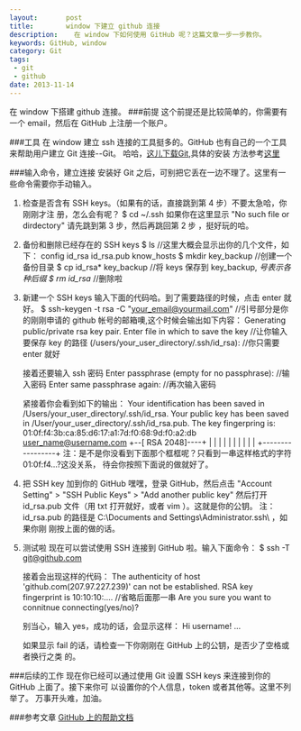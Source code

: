 ```yaml
---
layout:       post
title:        window 下建立 github 连接
description:    在 window 下如何使用 GitHub 呢？这篇文章一步一步教你。
keywords: GitHub, window
category: Git
tags:
 - git
 - github
date: 2013-11-14
---
```

在 window 下搭建 github 连接。
###前提
这个前提还是比较简单的，你需要有一个 email，然后在 GitHub 上注册一个账户。

###工具
在 window 建立 ssh 连接的工具挺多的。GitHub 也有自己的一个工具来帮助用户建立 Git
连接--Git。
哈哈，[这儿下载Git](http://code.google.com/p/msysgit/downloads/list),具体的安装
方法参考[这里](http://help.github.com/win-set-up-git/)
<!--more-->

###输入命令，建立连接
安装好 Git 之后，可别把它丢在一边不理了。这里有一些命令需要你手动输入。
1.  检查是否含有 SSH keys。（如果有的话，直接跳到第 4 步）不要太急哈，你刚刚才注
册，怎么会有呢？
    $ cd ~/.ssh
如果你在这里显示 "No such file or dirdectory" 请先跳到第 3 步，然后再跳回第 2 步
，挺好玩的哈。

2.  备份和删除已经存在的 SSH keys
        $ ls
        //这里大概会显示出你的几个文件，如下：
        config id_rsa id_rsa.pub know_hosts
        $ mkdir key_backup 
        //创建一个备份目录
        $ cp id_rsa* key_backup
        //将 keys 保存到 key_backup, *号表示各种后缀
        $ rm id_rsa*
        //删除啦

3.  新建一个 SSH keys
输入下面的代码哈。到了需要路径的时候，点击 enter 就好。
        $ ssh-keygen -t rsa -C "your_email@yourmail.com"
        //引号部分是你的刚刚申请的 github 帐号的邮箱噢,这个时候会输出如下内容：
        Generating public/private rsa key pair.
        Enter file in which to save the key
        //让你输入要保存 key 的路径
        (/users/your_user_directory/.ssh/id_rsa):
        //你只需要 enter 就好

    接着还要输入 ssh 密码
        Enter passphrase (empty for no passphrase):
        //输入密码
        Enter same passphrase again:
        //再次输入密码

    紧接着你会看到如下的输出：
        Your identification has been saved in
        /Users/your_user_directory/.ssh/id_rsa.
        Your public key has been saved in
        /User/your_user_directory/.ssh/id_rsa.pub.
        The key fingerpring is:
        01:0f:f4:3b:ca:85:d6:17:a1:7d:f0:68:9d:f0:a2:db user_name@username.com
        +--[ RSA 2048]----+
        |                 |
        |                 |
        |                 |
        |                 |
        |                 |
        +-----------------+
    注：是不是你没看到下面那个框框呢？只看到一串这样格式的字符01:0f:f4...?这没关系，
待会你按照下面说的做就好了。

4.  把 SSH key 加到你的 GitHub
嘿嘿，登录 GitHub，然后点击 "Account Setting" > "SSH Public Keys" > "Add another public key"
然后打开 id_rsa.pub 文件（用 txt 打开就好，或者 vim ）。这就是你的公钥。
注：id_rsa.pub 的路径是 C:\Documents and Settings\Administrator\.ssh\ ，如果你刚
刚按上面的做的话。

5.  测试啦
  现在可以尝试使用 SSH 连接到 GitHub 啦。输入下面命令：
        $ ssh -T git@github.com

    接着会出现这样的代码：
        The authenticity of host 'github.com(207.97.227.239)' can not be established.
        RSA key fingerprint is 10:10:10:....
        //省略后面那一串
        Are you sure you want to connitnue connecting(yes/no)?

    别当心，输入 yes，成功的话，会显示这样：
        Hi username! ...

    如果显示 fail 的话，请检查一下你刚刚在 GitHub 上的公钥，是否少了空格或者换行之类
的。

###后续的工作
现在你已经可以通过使用 Git 设置 SSH keys 来连接到你的 GitHub 上面了。接下来你可
以设置你的个人信息，token 或者其他等。这里不列举了。
万事开头难，加油。

###参考文章
[GitHub 上的帮助文档](http://help.github.com/win-set-up-git/)
